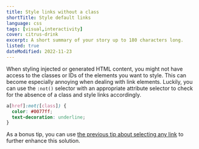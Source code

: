 ```yaml
---
title: Style links without a class
shortTitle: Style default links
language: css
tags: [visual,interactivity]
cover: citrus-drink
excerpt: A short summary of your story up to 180 characters long.
listed: true
dateModified: 2022-11-23
---
```


When styling injected or generated HTML content, you might not have access to the classes or IDs of the elements you want to style. This can become especially annoying when dealing with link elements. Luckily, you can use the `:not()` selector with an appropriate attribute selector to check for the absence of a class and style links accordingly.

```css
a[href]:not([class]) {
  color: #0077ff;
  text-decoration: underline;
}
```

As a bonus tip, you can use [the previous tip about selecting any link](/css/s/select-any-link) to further enhance this solution.

